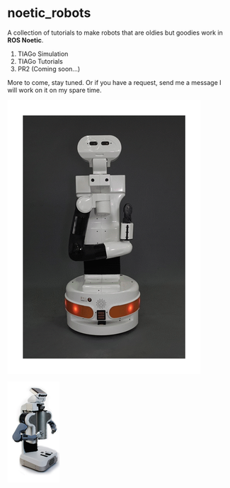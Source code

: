 # noetic_robots

A collection of tutorials to make robots that are oldies but goodies work in **ROS Noetic**.

1. TIAGo Simulation
2. TIAGo Tutorials
3. PR2 (Coming soon...)

More to come, stay tuned. Or if you have a request, send me a message I will work on it on my spare time.

![Image](https://github.com/robogeekcanada/noetic_robots/blob/main/images/TIAGo_animation_v3.gif)

![image](https://github.com/robogeekcanada/noetic_robots/blob/main/images/pr2_robot.png)
